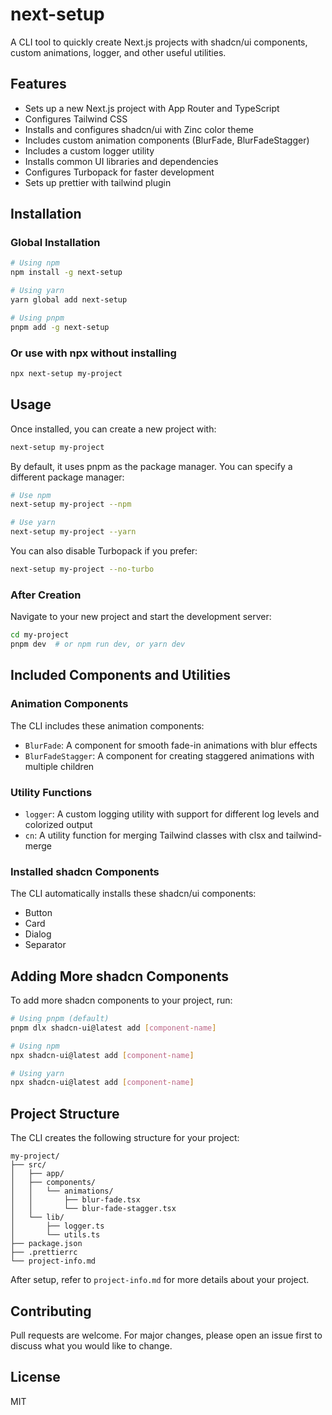 # next-setup

A CLI tool to quickly create Next.js projects with shadcn/ui components, custom animations, logger, and other useful utilities.

## Features

- Sets up a new Next.js project with App Router and TypeScript
- Configures Tailwind CSS 
- Installs and configures shadcn/ui with Zinc color theme
- Includes custom animation components (BlurFade, BlurFadeStagger)
- Includes a custom logger utility
- Installs common UI libraries and dependencies
- Configures Turbopack for faster development
- Sets up prettier with tailwind plugin

## Installation

### Global Installation

```bash
# Using npm
npm install -g next-setup

# Using yarn
yarn global add next-setup

# Using pnpm
pnpm add -g next-setup
```

### Or use with npx without installing

```bash
npx next-setup my-project
```

## Usage

Once installed, you can create a new project with:

```bash
next-setup my-project
```

By default, it uses pnpm as the package manager. You can specify a different package manager:

```bash
# Use npm
next-setup my-project --npm

# Use yarn
next-setup my-project --yarn
```

You can also disable Turbopack if you prefer:

```bash
next-setup my-project --no-turbo
```

### After Creation

Navigate to your new project and start the development server:

```bash
cd my-project
pnpm dev  # or npm run dev, or yarn dev
```

## Included Components and Utilities

### Animation Components

The CLI includes these animation components:

- `BlurFade`: A component for smooth fade-in animations with blur effects
- `BlurFadeStagger`: A component for creating staggered animations with multiple children

### Utility Functions

- `logger`: A custom logging utility with support for different log levels and colorized output
- `cn`: A utility function for merging Tailwind classes with clsx and tailwind-merge

### Installed shadcn Components

The CLI automatically installs these shadcn/ui components:

- Button
- Card
- Dialog
- Separator

## Adding More shadcn Components

To add more shadcn components to your project, run:

```bash
# Using pnpm (default)
pnpm dlx shadcn-ui@latest add [component-name]

# Using npm
npx shadcn-ui@latest add [component-name]

# Using yarn
npx shadcn-ui@latest add [component-name]
```

## Project Structure

The CLI creates the following structure for your project:

```
my-project/
├── src/
│   ├── app/
│   ├── components/
│   │   └── animations/
│   │       ├── blur-fade.tsx
│   │       └── blur-fade-stagger.tsx
│   └── lib/
│       ├── logger.ts
│       └── utils.ts
├── package.json
├── .prettierrc
└── project-info.md
```

After setup, refer to `project-info.md` for more details about your project.

## Contributing

Pull requests are welcome. For major changes, please open an issue first to discuss what you would like to change.

## License

MIT 